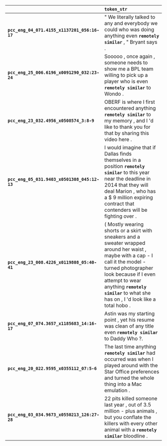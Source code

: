 |                                              | `token_str`                                                                                                                                                                                                                                                                        |
|:---------------------------------------------|:-----------------------------------------------------------------------------------------------------------------------------------------------------------------------------------------------------------------------------------------------------------------------------------|
| **`pcc_eng_04_071.4155_x1137201_056:16-17`** | " We literally talked to any and everybody we could who was doing anything even __``remotely similar``__ , " Bryant says .                                                                                                                                                         |
| **`pcc_eng_25_006.6196_x0091290_032:23-24`** | Sooooo , once again , someone needs to show me a BPL team willing to pick up a player who is even __``remotely similar``__ to Wondo .                                                                                                                                              |
| **`pcc_eng_23_032.4956_x0508574_3:8-9`**     | OBERF is where I first encountered anything __``remotely similar``__ to my memory , and I 'd like to thank you for that by sharing this video here .                                                                                                                               |
| **`pcc_eng_05_031.9403_x0501308_045:12-13`** | I would imagine that if Dallas finds themselves in a position __``remotely similar``__ to this year near the deadline in 2014 that they will deal Marion , who has a $ 9 million expiring contract that contenders will be fighting over .                                         |
| **`pcc_eng_23_008.4226_x0119808_05:40-41`**  | ( Mostly wearing shorts or a skirt with sneakers and a sweater wrapped around her waist , maybe with a cap - I call it the model - turned photographer look because if I even attempt to wear anything __``remotely similar``__ to what she has on , I 'd look like a total hobo . |
| **`pcc_eng_07_074.3657_x1185683_14:16-17`**  | Astin was my starting point , yet his resume was clean of any title even __``remotely similar``__ to Daddy Who ?.                                                                                                                                                                  |
| **`pcc_eng_20_022.9595_x0355112_07:5-6`**    | The last time anything __``remotely similar``__ had occurred was when I played around with the Star Office preferences and turned the whole thing into a Mac emulation .                                                                                                           |
| **`pcc_eng_03_034.9673_x0550213_126:27-28`** | 22 pits killed someone last year , out of 3.5 million - plus animals , but you conflate the killers with every other animal with a __``remotely similar``__ bloodline .                                                                                                            |
